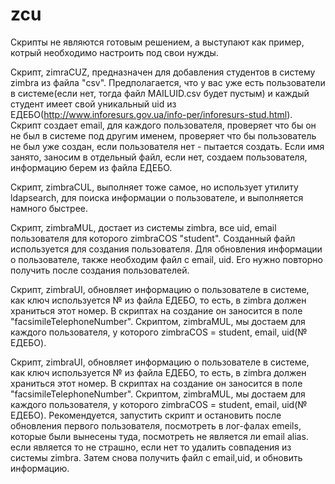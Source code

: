 # zcu
Скрипты не являются готовым решением, а выступают как пример, котрый необходимо настроить под свои нужды. 

Скрипт, zimraCUZ, предназначен для добавления студентов в систему zimbra из файла "csv". Предполагается, что у вас уже есть пользователи в системе(если нет, тогда файл MAILUID.csv будет пустым) и каждый студент имеет свой уникальный uid из ЕДЕБО(http://www.inforesurs.gov.ua/info-per/inforesurs-stud.html). Скрипт создает email, для каждого пользователя, проверяет что бы он не был в системе под другим именем, проверяет что бы пользователь не был уже создан, если пользователя нет - пытается создать. Если имя занято, заносим в отдельный файл, если нет, создаем пользователя, информацию берем из файла ЕДЕБО. 

Скрипт, zimbraCUL, выполняет тоже самое, но использует утилиту ldapsearch, для поиска информации о пользователе, и выполняется намного быстрее.

Скрипт, zimbraMUL, достает из системы zimbra, все uid, email пользователя для которого zimbraCOS "student". Созданный файл используется для создания пользователя. Для обновления информации о пользователе, также  необходим файл с email, uid. Его нужно повторно получить после создания пользователей. 

Скрипт, zimbraUI, обновляет информацию о пользователе в системе, как ключ используется № из файла ЕДЕБО, то есть, в zimbra должен храниться этот номер. В скриптах на создание он заносится в поле "facsimileTelephoneNumber". Скриптом, zimbraMUL, мы достаем для каждого пользователя, у которого zimbraCOS = student, email, uid(№ ЕДЕБО).  

Скрипт, zimbraUI, обновляет информацию о пользователе в системе, как ключ используется № из файла ЕДЕБО, то есть, в zimbra должен храниться этот номер. В скриптах на создание он заносится в поле "facsimileTelephoneNumber". Скриптом, zimbraMUL, мы достаем для каждого пользователя, у которого zimbraCOS = student, email, uid(№ ЕДЕБО). Рекомендуется, запустить скрипт и остановить после обновления первого пользователя, посмотреть в лог-фалах emeils, которые были вынесены туда, посмотреть не является ли email alias. если является то не страшно, если нет то удалить совпадения из системы zimbra. Затем снова получить файл с email,uid,  и обновить информацию. 
